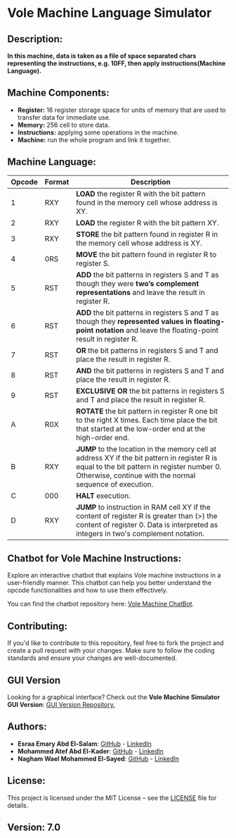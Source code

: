 # Vole Machine Language Simulator

## Description:
**In this machine, data is taken as a file of space separated chars representing the instructions, e.g. 10FF, then apply instructions(Machine Language).**

## Machine Components:
- **Register:** 16 register storage space for units of memory that are used to transfer data for immediate use.
- **Memory:** 256 cell to store data.
- **Instructions:** applying some operations in the machine.
- **Machine:** run the whole program and link it together.

## Machine Language:
| **Opcode** | **Format** | **Description** |
|--------|--------|-------------|
| 1      | RXY    | **LOAD** the register R with the bit pattern found in the memory cell whose address is XY. |
| 2      | RXY    | **LOAD** the register R with the bit pattern XY. |
| 3      | RXY    | **STORE** the bit pattern found in register R in the memory cell whose address is XY. |
| 4      | 0RS    | **MOVE** the bit pattern found in register R to register S. |
| 5      | RST    | **ADD** the bit patterns in registers S and T as though they were **two’s complement representations** and leave the result in register R. |
| 6      | RST    | **ADD** the bit patterns in registers S and T as though they **represented values in floating-point notation** and leave the floating-point result in register R. |
| 7      | RST    | **OR** the bit patterns in registers S and T and place the result in register R. |
| 8      | RST    | **AND** the bit patterns in registers S and T and place the result in register R. |
| 9      | RST    | **EXCLUSIVE OR** the bit patterns in registers S and T and place the result in register R. |
| A      | R0X    | **ROTATE** the bit pattern in register R one bit to the right X times. Each time place the bit that started at the low-order end at the high-order end. |
| B      | RXY    | **JUMP** to the location in the memory cell at address XY if the bit pattern in register R is equal to the bit pattern in register number 0. Otherwise, continue with the normal sequence of execution. |
| C      | 000    | **HALT** execution. |
| D      | RXY    | **JUMP** to instruction in RAM cell XY if the content of register R is greater than (>) the content of register 0. Data is interpreted as integers in two's complement notation. |

## Chatbot for Vole Machine Instructions:
Explore an interactive chatbot that explains Vole machine instructions in a user-friendly manner. This chatbot can help you better understand the opcode functionalities and how to use them effectively.

You can find the chatbot repository here: [Vole Machine ChatBot](https://github.com/NaghamProgrammer/Vole-Machine-ChatBot).

## Contributing:
If you'd like to contribute to this repository, feel free to fork the project and create a pull request with your changes. Make sure to follow the coding standards and ensure your changes are well-documented.

## GUI Version  
Looking for a graphical interface? Check out the **Vole Machine Simulator GUI Version**: [GUI Version Repository.](https://github.com/esraa-emary/Vole-Machine-Language-Simulator-GUI)  

## Authors:
- **Esraa Emary Abd El-Salam**: [GitHub](https://github.com/esraa-emary) - [LinkedIn](https://www.linkedin.com/in/esraa-emary-b372b8303/)
- **Mohammed Atef Abd El-Kader**: [GitHub](https://github.com/Mohammed-3tef) - [LinkedIn](https://www.linkedin.com/in/mohammed-atef-b0a408299/)
- **Nagham Wael Mohammed El-Sayed**: [GitHub](https://github.com/NaghamProgrammer) - [LinkedIn](https://www.linkedin.com/in/nagham-wael-5aa70a318/)

## License:
This project is licensed under the MIT License – see the [LICENSE](https://github.com/esraa-emary/Vole-Machine-Language-Simulator/blob/main/LICENSE) file for details.

## Version: 7.0
